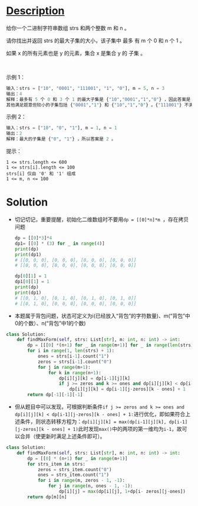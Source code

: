 # [Description](https://leetcode-cn.com/problems/ones-and-zeroes)

给你一个二进制字符串数组 strs 和两个整数 m 和 n 。

请你找出并返回 strs 的最大子集的大小，该子集中 最多 有 m 个 0 和 n 个 1 。

如果 x 的所有元素也是 y 的元素，集合 x 是集合 y 的 子集 。

 

示例 1：
```python
输入：strs = ["10", "0001", "111001", "1", "0"], m = 5, n = 3
输出：4
解释：最多有 5 个 0 和 3 个 1 的最大子集是 {"10","0001","1","0"} ，因此答案是 4 。
其他满足题意但较小的子集包括 {"0001","1"} 和 {"10","1","0"} 。{"111001"} 不满足题意，因为它含 4 个 1 ，大于 n 的值 3 。
```
示例 2：
```python
输入：strs = ["10", "0", "1"], m = 1, n = 1
输出：2
解释：最大的子集是 {"0", "1"} ，所以答案是 2 。
```

提示：
```
1 <= strs.length <= 600
1 <= strs[i].length <= 100
strs[i] 仅由 '0' 和 '1' 组成
1 <= m, n <= 100
```

# Solution
- 切记切记，重要提醒，初始化二维数组时不要用```dp = [[0]*n]*m ```，存在拷贝问题
	```python
	dp = [[0]*3]*4 
	dp1= [[0] * (3) for _ in range(4)]
	print(dp)
	print(dp1)
	# [[0, 0, 0], [0, 0, 0], [0, 0, 0], [0, 0, 0]]
	# [[0, 0, 0], [0, 0, 0], [0, 0, 0], [0, 0, 0]]

	dp[0][1] = 1
	dp1[0][1] = 1
	print(dp)
	print(dp1)
	# [[0, 1, 0], [0, 1, 0], [0, 1, 0], [0, 1, 0]]
	# [[0, 1, 0], [0, 0, 0], [0, 0, 0], [0, 0, 0]]
	```
- 本题属于背包问题，状态可定义为i(已经放入“背包”的字符数量)、m(“背包”中0的个数）、n(“背包”中1的个数)
```python
class Solution:
    def findMaxForm(self, strs: List[str], m: int, n: int) -> int:
        dp = [[[0] *(n+1) for _ in range(m+1)] for _ in range(len(strs) + 1)]
        for i in range(1, len(strs) + 1):
            ones = strs[i-1].count("1")
            zeros = strs[i-1].count("0")
            for j in range(m+1):
                for k in range(n+1):
                    dp[i][j][k] = dp[i-1][j][k]
                    if j >= zeros and k >= ones and dp[i][j][k] < dp[i-1][j-zeros][k - ones] + 1:
                        dp[i][j][k] = dp[i-1][j-zeros][k - ones] + 1
        return dp[-1][-1][-1]
```
- 但从题目中可以发现，可根据判断条件```if j >= zeros and k >= ones and dp[i][j][k] < dp[i-1][j-zeros][k - ones] + 1:```进行优化，即如果符合上述条件，则状态转移方程为：```dp[i][j][k] = max(dp[i-1][j][k], dp[i-1][j-zeros][k - ones] + 1)```此时发现```max()```中的两项的第一维均为```i-1```，故可以合并（使更新时满足上述条件即可）。
```python
class Solution:
    def findMaxForm(self, strs: List[str], m: int, n: int) -> int:
        dp = [[0] * (n+1) for _ in range(m+1)]
        for strs_item in strs:
            zeros = strs_item.count("0")
            ones = strs_item.count("1")
            for i in range(m, zeros - 1, -1):
                for j in range(n, ones - 1, -1):
                    dp[i][j] = max(dp[i][j], 1+dp[i- zeros][j-ones])
        return dp[m][n]
```